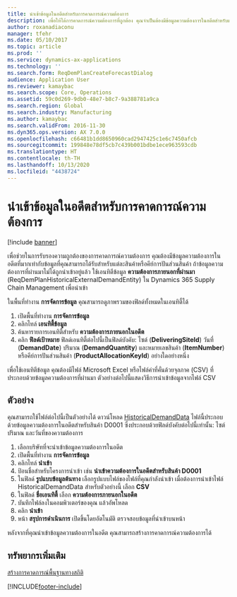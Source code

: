 ```yaml
---
title: นำเข้าข้อมูลในอดีตสำหรับการคาดการณ์ความต้องการ
description: เพื่อให้ได้การคาดการณ์ความต้องการที่ถูกต้อง คุณจำเป็นต้องมีข้อมูลความต้องการในอดีตสำหรับแต่ละสินค้าหรือคีย์การปันส่วนสินค้า หัวข้อนี้อธิบายวิธีการใช้เอนทิตี้ข้อมูลเพื่อนำเข้าข้อมูลความต้องการในอดีตจากระบบใด ๆ เพื่อให้คุณทราบประวัติของข้อมูลการคาดการณ์ความต้องการที่ยาวนานขึ้น
author: roxanadiaconu
manager: tfehr
ms.date: 05/10/2017
ms.topic: article
ms.prod: ''
ms.service: dynamics-ax-applications
ms.technology: ''
ms.search.form: ReqDemPlanCreateForecastDialog
audience: Application User
ms.reviewer: kamaybac
ms.search.scope: Core, Operations
ms.assetid: 59c0d269-9db0-48e7-b8c7-9a388781a9ca
ms.search.region: Global
ms.search.industry: Manufacturing
ms.author: kamaybac
ms.search.validFrom: 2016-11-30
ms.dyn365.ops.version: AX 7.0.0
ms.openlocfilehash: c66481b1dd8650960cad2947425c1e6c7450afcb
ms.sourcegitcommit: 199848e78df5cb7c439b001bdbe1ece963593cdb
ms.translationtype: HT
ms.contentlocale: th-TH
ms.lasthandoff: 10/13/2020
ms.locfileid: "4438724"
---
```

# <a name="import-historical-data-for-demand-forecasts"></a>นำเข้าข้อมูลในอดีตสำหรับการคาดการณ์ความต้องการ

[!include [banner](../includes/banner.md)]

เพื่อช่วยในการรับรองความถูกต้องของการคาดการณ์ความต้องการ คุณต้องมีข้อมูลความต้องการในอดีตที่มากเท่ากับข้อมูลที่คุณสามารถได้รับสำหรับแต่ละสินค้าหรือคีย์การปันส่วนสินค้า ถ้าข้อมูลความต้องการที่ผ่านมาไม่ได้ถูกนำเข้าอยู่แล้ว ใช้เอนทิตีข้อมูล **ความต้องการภายนอกที่ผ่านมา** (ReqDemPlanHistoricalExternalDemandEntity) ใน Dynamics 365 Supply Chain Management เพื่อนำเข้า

ในพื้นที่ทำงาน **การจัดการข้อมูล** คุณสามารถดูภาพรวมของฟิลด์ทั้งหมดในเอนทิตี้ได้

1. เปิดพื้นที่ทำงาน **การจัดการข้อมูล**
2. คลิกไทล์ **เอนทิตี้ข้อมูล**
3. ค้นหารายการเอนทิตี้สำหรับ **ความต้องการภายนอกในอดีต**
4. คลิก **ฟิลด์เป้าหมาย** ฟิลด์เอนทิตี้ต่อไปนี้เป็นฟิลด์บังคับ: ไซต์ (**DeliveringSiteId**) วันที่ (**DemandDate**) ปริมาณ (**DemandQuantity**) และหมายเลขสินค้า (**ItemNumber**) หรือคีย์การปันส่วนสินค้า (**ProductAllocationKeyId**) อย่างใดอย่างหนึ่ง

เพื่อใช้เอนทิตีข้อมูล คุณต้องมีไฟล์ Microsoft Excel หรือไฟล์ค่าที่คั่นด้วยจุลภาค (CSV) ที่ประกอบด้วยข้อมูลความต้องการที่ผ่านมา ตัวอย่างต่อไปนี้แสดงวิธีการนำเข้าข้อมูลจากไฟล์ CSV

## <a name="example"></a>ตัวอย่าง

คุณสามารถใช้ไฟล์ต่อไปนี้เป็นตัวอย่างได้ ดาวน์โหลด [HistoricalDemandData](https://mbs.microsoft.com/customersource/northamerica/AX/learning/documentation/how-to-articles/365OperationsDemandForecast) ไฟล์นี้ประกอบด้วยข้อมูลความต้องการในอดีตสำหรับสินค้า D0001 ซึ่งประกอบด้วยฟิลด์บังคับต่อไปนี้เท่านั้น: ไซต์ ปริมาณ และวันที่ของความต้องการ

1. เลือกบริษัทที่จะนำเข้าข้อมูลความต้องการในอดีต
2. เปิดพื้นที่ทำงาน **การจัดการข้อมูล**
3. คลิกไทล์ **นำเข้า**
4. ป้อนชื่อสำหรับโครงการนำเข้า เช่น **นำเข้าความต้องการในอดีตสำหรับสินค้า D0001**
5. ในฟิลด์ **รูปแบบข้อมูลต้นทาง** เลือกรูปแบบไฟล์ของไฟล์ที่คุณกำลังนำเข้า เมื่อต้องการนำเข้าไฟล์ HistoricalDemandData สำหรับตัวอย่างนี้ เลือก **CSV**
6. ในฟิลด์ **ชื่อเอนทิตี้** เลือก **ความต้องการภายนอกในอดีต**
7. บันทึกไฟล์ลงในคอมพิวเตอร์ของคุณ แล้วอัพโหลด
8. คลิก **นำเข้า**
9. หน้า **สรุปการดำเนินการ** เปิดขึ้นโดยอัตโนมัติ ตรวจสอบข้อมูลที่นำเข้าบนหน้า

หลังจากที่คุณนำเข้าข้อมูลความต้องการในอดีต คุณสามารถสร้างการคาดการณ์ความต้องการได้

## <a name="additional-resources"></a>ทรัพยากรเพิ่มเติม

[สร้างการคาดการณ์พื้นฐานทางสถิติ](generate-statistical-baseline-forecast.md)


[!INCLUDE[footer-include](../../includes/footer-banner.md)]